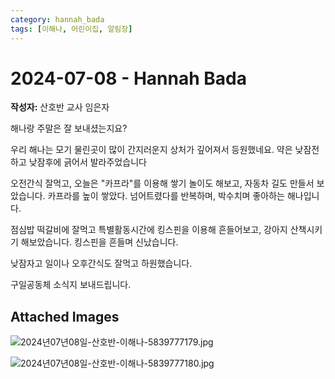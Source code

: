 ```yaml
---
category: hannah_bada
tags: [이해나, 어린이집, 알림장]
---
```


# 2024-07-08 - Hannah Bada

**작성자:** 산호반 교사 임은자  

해나랑 주말은 잘 보내셨는지요?

우리 해나는 모기 물린곳이 많이 간지러운지 상처가 깊어져서 등원했네요.  약은 낮잠전하고 낮잠후에 긁어서 발라주었습니다

오전간식 잘먹고, 오늘은 "카프라"를 이용해 쌓기 놀이도 해보고, 자동차 길도 만들서 보았습니다.  카프라를 높이 쌓았다. 넘어트렸다를 반복하며, 박수치며 좋아하는 해나입니다.

점심밥 떡갈비에 잘먹고 특별활동시간에 킹스핀을 이용해 흔들어보고, 강아지 산책시키기 해보았습니다. 킹스핀을 흔들며 신났습니다.

낮잠자고 일이나 오후간식도 잘먹고 하원했습니다.

구일공동체 소식지 보내드립니다.

## Attached Images
![2024년07년08일-산호반-이해나-5839777179.jpg](d:\Users\hannah\Downloads\kids\photo\2024년07년08일-산호반-이해나-5839777179.jpg)

![2024년07년08일-산호반-이해나-5839777180.jpg](d:\Users\hannah\Downloads\kids\photo\2024년07년08일-산호반-이해나-5839777180.jpg)

